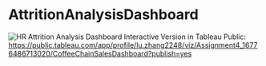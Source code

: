 # AttritionAnalysisDashboard
![HR Attrition Analysis Dashboard](https://user-images.githubusercontent.com/120230351/226464892-413a401b-77f1-474c-80f1-5c200a0e666b.png)
Interactive Version in Tableau Public:
https://public.tableau.com/app/profile/lu.zhang2248/viz/Assignment4_16776486713020/CoffeeChainSalesDashboard?publish=yes
